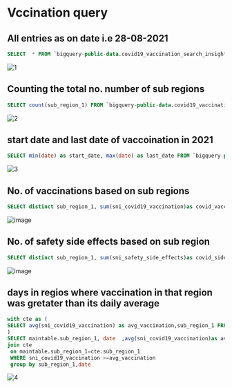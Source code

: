 # Vccination query


## All entries as on date i.e 28-08-2021

``` sql
SELECT  * FROM `bigquery-public-data.covid19_vaccination_search_insights.covid19_vaccination_search_insights` WHERE DATE(_PARTITIONTIME) = "2021-08-28" LIMIT 1000 
```

![1](https://user-images.githubusercontent.com/88762643/131224384-3042a806-c54e-48a0-b46c-0b069d60e7ac.PNG)


## Counting the total no. number of sub regions  
``` sql
SELECT count(sub_region_1) FROM `bigquery-public-data.covid19_vaccination_search_insights.covid19_vaccination_search_insights`
```
![2](https://user-images.githubusercontent.com/88762643/131224322-83091467-92e0-476c-b9f9-6a54d04976a6.PNG)

## start date and last date of vaccoination in 2021
``` sql
SELECT min(date) as start_date, max(date) as last_date FROM `bigquery-public-data.covid19_vaccination_search_insights.covid19_vaccination_search_insights` LIMIT1000
```
![3](https://user-images.githubusercontent.com/88762643/131229211-0f0d8107-82f3-47be-86db-ba7afe2af95a.PNG)

## No. of vaccinations based on sub regions
``` sql
SELECT distinct sub_region_1, sum(sni_covid19_vaccination)as covid_vaccination FROM `bigquery-public-data.covid19_vaccination_search_insights.covid19_vaccination_search_insights` group by(sub_region_1)
```

![image](https://user-images.githubusercontent.com/88762643/131230851-99405f83-db9c-4204-925b-9e2eddb2df11.png)

## No. of safety side effects based on sub region
``` sql
SELECT distinct sub_region_1, sum(sni_safety_side_effects)as covid_side_effects FROM `bigquery-public-data.covid19_vaccination_search_insights.covid19_vaccination_search_insights` group by(sub_region_1)
```
![image](https://user-images.githubusercontent.com/88762643/131230884-1dd208c8-467e-41de-8568-1399ef729940.png)

## days in regios where vaccination in that region was gretater than its daily average
``` sql
with cte as (
SELECT avg(sni_covid19_vaccination) as avg_vaccination,sub_region_1 FROM `bigquery-public-data.covid19_vaccination_search_insights.covid19_vaccination_search_insights` group by(sub_region_1)
)
SELECT maintable.sub_region_1, date  ,avg(sni_covid19_vaccination)as avgs  FROM `bigquery-public-data.covid19_vaccination_search_insights.covid19_vaccination_search_insights`as maintable
join cte
 on maintable.sub_region_1=cte.sub_region_1
 WHERE sni_covid19_vaccination >=avg_vaccination 
 group by sub_region_1,date
 ```
 ![4](https://user-images.githubusercontent.com/88762643/131230081-a966bfa4-a6d9-4808-93a5-06547a192d0b.PNG)


